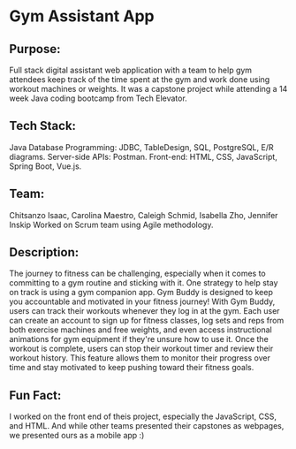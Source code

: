 # Gym Assistant App

## Purpose:
Full stack digital assistant web application with a team to help gym attendees keep track of the time spent at the gym and work done using workout machines or weights. It was a capstone project while attending a 14 week Java coding bootcamp from Tech Elevator. 

## Tech Stack:
Java 
Database Programming: JDBC, TableDesign, SQL, PostgreSQL, E/R diagrams. 
Server-side APIs: Postman. 
Front-end: HTML, CSS, JavaScript, Spring Boot, Vue.js.

## Team:
Chitsanzo Isaac, Carolina Maestro, Caleigh Schmid, Isabella Zho, Jennifer Inskip
Worked on Scrum team using Agile methodology.

## Description:
The journey to fitness can be challenging, especially when it comes to committing to a gym routine and sticking with it. One strategy to help stay on track is using a gym companion app. Gym Buddy is designed to keep you accountable and motivated in your fitness journey! With Gym Buddy, users can track their workouts whenever they log in at the gym. Each user can create an account to sign up for fitness classes, log sets and reps from both exercise machines and free weights, and even access instructional animations for gym equipment if they're unsure how to use it. Once the workout is complete, users can stop their workout timer and review their workout history. This feature allows them to monitor their progress over time and stay motivated to keep pushing toward their fitness goals.

## Fun Fact:
I worked on the front end of theis project, especially the JavaScript, CSS, and HTML. And while other teams presented their capstones as webpages, we presented ours as a mobile app :)  
